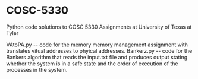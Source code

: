 # COSC-5330
Python code solutions to COSC 5330 Assignments at University of Texas at Tyler


VAtoPA.py  -- code for the memory memory management assignment with translates vitual addresses to phyical addresses.
Bankerz.py -- code for the Bankers algorithm that reads the input.txt file and produces output stating whether the system is in a safe state and the order of execution of the processes in the system.
